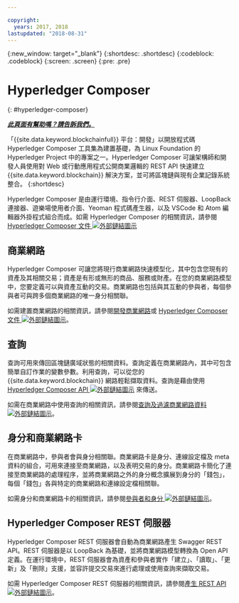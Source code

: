 ```yaml
---

copyright:
  years: 2017, 2018
lastupdated: "2018-08-31"
---
```


{:new_window: target="_blank"}
{:shortdesc: .shortdesc}
{:codeblock: .codeblock}
{:screen: .screen}
{:pre: .pre}


# Hyperledger Composer
{: #hyperledger-composer}


***[此頁面有幫助嗎？請告訴我們。](https://www.surveygizmo.com/s3/4501493/IBM-Blockchain-Documentation)***


「{{site.data.keyword.blockchainfull}} 平台：開發」以開放程式碼 Hyperledger Composer 工具集為建置基礎，為 Linux Foundation 的 Hyperledger Project 中的專案之一。Hyperledger Composer 可讓架構師和開發人員使用對 Web 或行動應用程式公開商業邏輯的 REST API 快速建立 {{site.data.keyword.blockchain}} 解決方案，並可將區塊鏈與現有企業記錄系統整合。
{:shortdesc}

Hyperledger Composer 是由運行環境、指令行介面、REST 伺服器、LoopBack 連接器、遊樂場使用者介面、Yeoman 程式碼產生器，以及 VSCode 和 Atom 編輯器外掛程式組合而成。如需 Hyperledger Composer 的相關資訊，請參閱 [Hyperledger Composer 文件 ![外部鏈結圖示](../images/external_link.svg "外部鏈結圖示")](https://hyperledger.github.io/composer/latest/introduction/introduction.html)


## 商業網路

Hyperledger Composer 可讓您將現行商業網路快速模型化，其中包含您現有的資產及其相關交易；資產是有形或無形的商品、服務或財產。在您的商業網路模型中，您要定義可以與資產互動的交易。商業網路也包括與其互動的參與者，每個參與者可與跨多個商業網路的唯一身分相關聯。

如需建置商業網路的相關資訊，請參閱[開發商業網路](../develop.html)或 [Hyperledger Composer 文件 ![外部鏈結圖示](../images/external_link.svg "外部鏈結圖示")](https://hyperledger.github.io/composer/latest/introduction/introduction.html)。

## 查詢

查詢可用來傳回區塊鏈廣域狀態的相關資料。查詢定義在商業網路內，其中可包含簡單自訂作業的變數參數。利用查詢，可以從您的 {{site.data.keyword.blockchain}} 網路輕鬆擷取資料。查詢是藉由使用 [Hyperledger Composer API ![外部鏈結圖示](../images/external_link.svg "外部鏈結圖示")](https://hyperledger.github.io/composer/latest/api/api-doc-index) 來傳送。

如需在商業網路中使用查詢的相關資訊，請參閱[查詢及過濾商業網路資料 ![外部鏈結圖示](../images/external_link.svg "外部鏈結圖示")](https://hyperledger.github.io/composer/latest/tutorials/queries)。

## 身分和商業網路卡

在商業網路中，參與者會與身分相關聯。商業網路卡是身分、連線設定檔及 meta 資料的組合，可用來連接至商業網路，以及表明交易的身分。商業網路卡簡化了連接至商業網路的處理程序，並將商業網路之外的身分概念擴展到身分的「錢包」，每個「錢包」各與特定的商業網路和連線設定檔相關聯。

如需身分和商業網路卡的相關資訊，請參閱[參與者和身分 ![外部鏈結圖示](../images/external_link.svg "外部鏈結圖示")](https://hyperledger.github.io/composer/latest/managing/participantsandidentities)。

## Hyperledger Composer REST 伺服器

Hyperledger Composer REST 伺服器會自動為商業網路產生 Swagger REST API。REST 伺服器是以 LoopBack 為基礎，並將商業網路模型轉換為 Open API 定義。在運行環境中，REST 伺服器會為資產和參與者實作「建立」、「讀取」、「更新」及「刪除」支援，並容許提交交易來進行處理或使用查詢來擷取交易。

如需 Hyperledger Composer REST 伺服器的相關資訊，請參閱[產生 REST API ![外部鏈結圖示](../images/external_link.svg "外部鏈結圖示")](https://hyperledger.github.io/composer/latest/integrating/getting-started-rest-api)。

